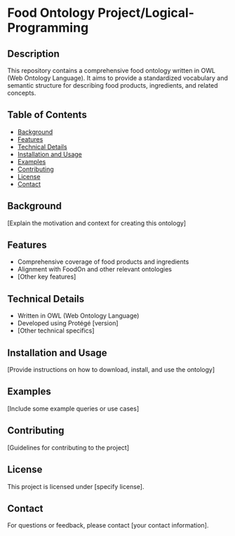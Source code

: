 
# Food Ontology Project/Logical-Programming

## Description
This repository contains a comprehensive food ontology written in OWL (Web Ontology Language). It aims to provide a standardized vocabulary and semantic structure for describing food products, ingredients, and related concepts.

## Table of Contents
- [Background](#background)
- [Features](#features)
- [Technical Details](#technical-details)
- [Installation and Usage](#installation-and-usage)
- [Examples](#examples)
- [Contributing](#contributing)
- [License](#license)
- [Contact](#contact)

## Background
[Explain the motivation and context for creating this ontology]

## Features
- Comprehensive coverage of food products and ingredients
- Alignment with FoodOn and other relevant ontologies
- [Other key features]

## Technical Details
- Written in OWL (Web Ontology Language)
- Developed using Protégé [version]
- [Other technical specifics]

## Installation and Usage
[Provide instructions on how to download, install, and use the ontology]

## Examples
[Include some example queries or use cases]

## Contributing
[Guidelines for contributing to the project]

## License
This project is licensed under [specify license].

## Contact
For questions or feedback, please contact [your contact information].
